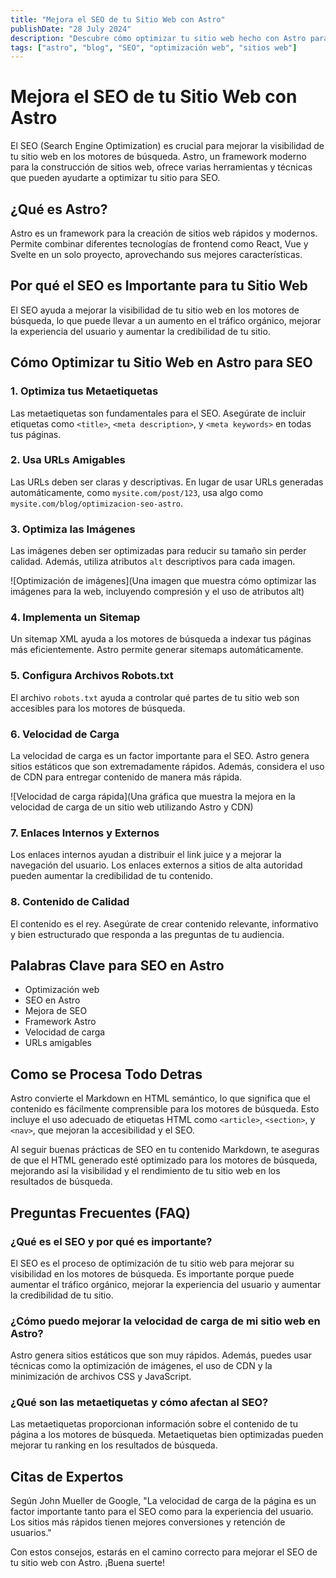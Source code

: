 ```yaml
---
title: "Mejora el SEO de tu Sitio Web con Astro"
publishDate: "28 July 2024"
description: "Descubre cómo optimizar tu sitio web hecho con Astro para motores de búsqueda."
tags: ["astro", "blog", "SEO", "optimización web", "sitios web"]
---
```


# Mejora el SEO de tu Sitio Web con Astro

El SEO (Search Engine Optimization) es crucial para mejorar la visibilidad de tu sitio web en los motores de búsqueda. Astro, un framework moderno para la construcción de sitios web, ofrece varias herramientas y técnicas que pueden ayudarte a optimizar tu sitio para SEO.

## ¿Qué es Astro?

Astro es un framework para la creación de sitios web rápidos y modernos. Permite combinar diferentes tecnologías de frontend como React, Vue y Svelte en un solo proyecto, aprovechando sus mejores características.

## Por qué el SEO es Importante para tu Sitio Web

El SEO ayuda a mejorar la visibilidad de tu sitio web en los motores de búsqueda, lo que puede llevar a un aumento en el tráfico orgánico, mejorar la experiencia del usuario y aumentar la credibilidad de tu sitio.

## Cómo Optimizar tu Sitio Web en Astro para SEO

### 1. Optimiza tus Metaetiquetas

Las metaetiquetas son fundamentales para el SEO. Asegúrate de incluir etiquetas como `<title>`, `<meta description>`, y `<meta keywords>` en todas tus páginas.

### 2. Usa URLs Amigables

Las URLs deben ser claras y descriptivas. En lugar de usar URLs generadas automáticamente, como `mysite.com/post/123`, usa algo como `mysite.com/blog/optimizacion-seo-astro`.

### 3. Optimiza las Imágenes

Las imágenes deben ser optimizadas para reducir su tamaño sin perder calidad. Además, utiliza atributos `alt` descriptivos para cada imagen.

![Optimización de imágenes](Una imagen que muestra cómo optimizar las imágenes para la web, incluyendo compresión y el uso de atributos alt)

### 4. Implementa un Sitemap

Un sitemap XML ayuda a los motores de búsqueda a indexar tus páginas más eficientemente. Astro permite generar sitemaps automáticamente.

### 5. Configura Archivos Robots.txt

El archivo `robots.txt` ayuda a controlar qué partes de tu sitio web son accesibles para los motores de búsqueda.

### 6. Velocidad de Carga

La velocidad de carga es un factor importante para el SEO. Astro genera sitios estáticos que son extremadamente rápidos. Además, considera el uso de CDN para entregar contenido de manera más rápida.

![Velocidad de carga rápida](Una gráfica que muestra la mejora en la velocidad de carga de un sitio web utilizando Astro y CDN)

### 7. Enlaces Internos y Externos

Los enlaces internos ayudan a distribuir el link juice y a mejorar la navegación del usuario. Los enlaces externos a sitios de alta autoridad pueden aumentar la credibilidad de tu contenido.

### 8. Contenido de Calidad

El contenido es el rey. Asegúrate de crear contenido relevante, informativo y bien estructurado que responda a las preguntas de tu audiencia.

## Palabras Clave para SEO en Astro

- Optimización web
- SEO en Astro
- Mejora de SEO
- Framework Astro
- Velocidad de carga
- URLs amigables



## Como se Procesa Todo Detras
Astro convierte el Markdown en HTML semántico, lo que significa que el contenido es fácilmente comprensible para los motores de búsqueda. Esto incluye el uso adecuado de etiquetas HTML como `<article>`, `<section>`, y `<nav>`, que mejoran la accesibilidad y el SEO.

Al seguir buenas prácticas de SEO en tu contenido Markdown, te aseguras de que el HTML generado esté optimizado para los motores de búsqueda, mejorando así la visibilidad y el rendimiento de tu sitio web en los resultados de búsqueda.



## Preguntas Frecuentes (FAQ)

### ¿Qué es el SEO y por qué es importante?

El SEO es el proceso de optimización de tu sitio web para mejorar su visibilidad en los motores de búsqueda. Es importante porque puede aumentar el tráfico orgánico, mejorar la experiencia del usuario y aumentar la credibilidad de tu sitio.

### ¿Cómo puedo mejorar la velocidad de carga de mi sitio web en Astro?

Astro genera sitios estáticos que son muy rápidos. Además, puedes usar técnicas como la optimización de imágenes, el uso de CDN y la minimización de archivos CSS y JavaScript.

### ¿Qué son las metaetiquetas y cómo afectan al SEO?

Las metaetiquetas proporcionan información sobre el contenido de tu página a los motores de búsqueda. Metaetiquetas bien optimizadas pueden mejorar tu ranking en los resultados de búsqueda.

## Citas de Expertos

Según John Mueller de Google, "La velocidad de carga de la página es un factor importante tanto para el SEO como para la experiencia del usuario. Los sitios más rápidos tienen mejores conversiones y retención de usuarios."

Con estos consejos, estarás en el camino correcto para mejorar el SEO de tu sitio web con Astro. ¡Buena suerte!

